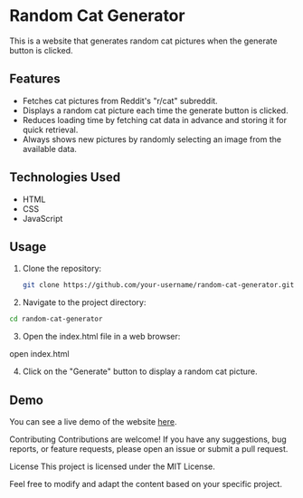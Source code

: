 # Random Cat Generator

This is a website that generates random cat pictures when the generate button is clicked.

## Features

- Fetches cat pictures from Reddit's "r/cat" subreddit.
- Displays a random cat picture each time the generate button is clicked.
- Reduces loading time by fetching cat data in advance and storing it for quick retrieval.
- Always shows new pictures by randomly selecting an image from the available data.

## Technologies Used

- HTML
- CSS
- JavaScript

## Usage

1. Clone the repository:

   ```bash
   git clone https://github.com/your-username/random-cat-generator.git
   ```
2. Navigate to the project directory:

  ```bash
  cd random-cat-generator
  ```
  
3. Open the index.html file in a web browser:
  
  open index.html
  
4. Click on the "Generate" button to display a random cat picture.


## Demo
You can see a live demo of the website [here](https://prnvgiri.github.io/Random-Cat-generator/).

Contributing
Contributions are welcome! If you have any suggestions, bug reports, or feature requests, please open an issue or submit a pull request.

License
This project is licensed under the MIT License.


Feel free to modify and adapt the content based on your specific project.

